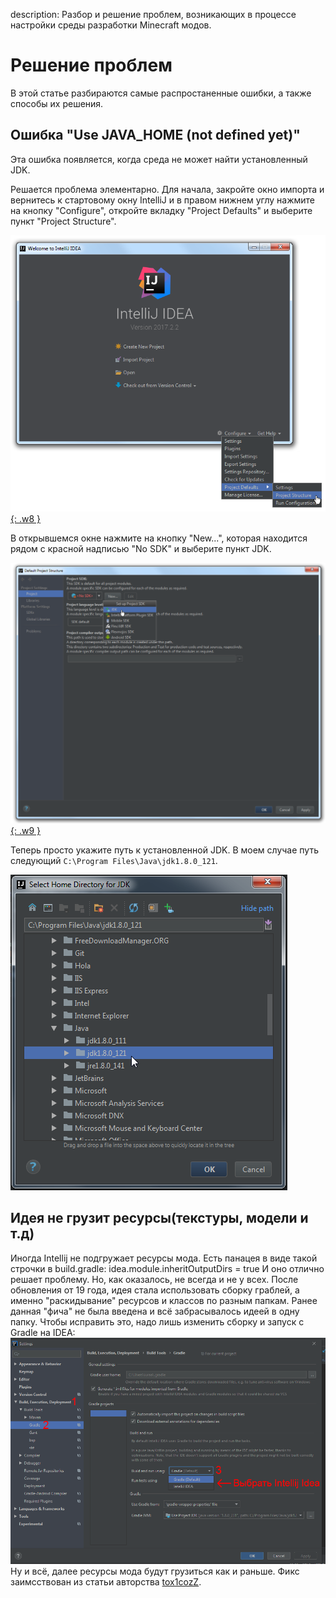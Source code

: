 description: Разбор и решение проблем, возникающих в процессе настройки среды разработки Minecraft модов.

# Решение проблем

В этой статье разбираются самые распростаненные ошибки, а также способы их решения.

## Ошибка "Use JAVA_HOME (not defined yet)"

Эта ошибка появляется, когда среда не может найти установленный JDK.

Решается проблема элементарно. Для начала, закройте окно импорта и вернитесь к стартовому окну IntelliJ и в правом нижнем
углу нажмите на кнопку "Configure", откройте вкладку "Project Defaults" и выберите пункт "Project Structure".

[![Решение JAVA_HOME ошибки - 1](images/setup_gradle_1.png){: .w8 }](images/setup_gradle_1.png)

В открывшемся окне нажмите на кнопку "New...", которая находится рядом с красной надписью "No SDK" и выберите пункт JDK.

[![Решение JAVA_HOME ошибки - 2](images/setup_gradle_2.png){: .w9 }](images/setup_gradle_2.png)

Теперь просто укажите путь к установленной JDK. В моем случае путь следующий `C:\Program Files\Java\jdk1.8.0_121`.

[![Решение JAVA_HOME ошибки - 3](images/setup_gradle_3.png)](images/setup_gradle_3.png)

## Идея не грузит ресурсы(текстуры, модели и т.д)

Иногда Intellij не подгружает ресурсы мода. Есть панацея в виде такой строчки в build.gradle:
idea.module.inheritOutputDirs = true
И оно отлично решает проблему. Но, как оказалось, не всегда и не у всех. После обновления от 19 года, идея стала использовать сборку граблей, а именно "раскидывание" ресурсов и классов по разным папкам. Ранее данная "фича" не была введена и всё забрасывалось идеей в одну папку. Чтобы исправить это, надо лишь изменить сборку и запуск с Gradle на IDEA:
[![Решение проблемы с ресурсами](images/res.png)](images/res.png)
Ну и всё, далее ресурсы мода будут грузиться как и раньше.
Фикс заимсствован из статьи авторства [tox1cozZ](https://forum.mcmodding.ru/members/tox1cozz.3744/).

